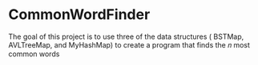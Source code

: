 # CommonWordFinder
The goal of this project is to use three of the data structures ( BSTMap, AVLTreeMap, and MyHashMap) to create a program that finds the 𝑛 most common words 

